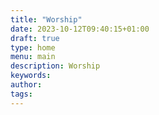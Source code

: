 ```yaml
---
title: "Worship"
date: 2023-10-12T09:40:15+01:00
draft: true
type: home
menu: main
description: Worship
keywords:
author: 
tags: 
---
```


